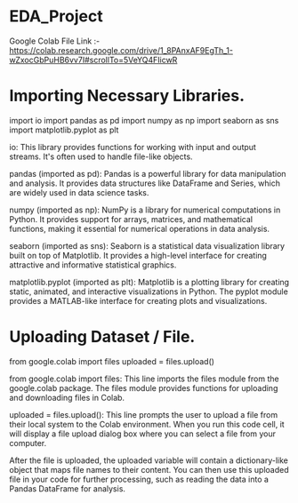 # EDA_Project

Google Colab File Link :- https://colab.research.google.com/drive/1_8PAnxAF9EgTh_1-wZxocGbPuHB6vv7I#scrollTo=5VeYQ4FIicwR

# Importing Necessary Libraries.
import io
import pandas as pd
import numpy as np
import seaborn as sns
import matplotlib.pyplot as plt

io: This library provides functions for working with input and output streams. It's often used to handle file-like objects.

pandas (imported as pd): Pandas is a powerful library for data manipulation and analysis. It provides data structures like DataFrame and Series, which are widely used in data science tasks.

numpy (imported as np): NumPy is a library for numerical computations in Python. It provides support for arrays, matrices, and mathematical functions, making it essential for numerical operations in data analysis.

seaborn (imported as sns): Seaborn is a statistical data visualization library built on top of Matplotlib. It provides a high-level interface for creating attractive and informative statistical graphics.

matplotlib.pyplot (imported as plt): Matplotlib is a plotting library for creating static, animated, and interactive visualizations in Python. The pyplot module provides a MATLAB-like interface for creating plots and visualizations.

# Uploading Dataset / File.
from google.colab import files
uploaded = files.upload()

from google.colab import files: This line imports the files module from the google.colab package. The files module provides functions for uploading and downloading files in Colab.

uploaded = files.upload(): This line prompts the user to upload a file from their local system to the Colab environment. When you run this code cell, it will display a file upload dialog box where you can select a file from your computer.

After the file is uploaded, the uploaded variable will contain a dictionary-like object that maps file names to their content. You can then use this uploaded file in your code for further processing, such as reading the data into a Pandas DataFrame for analysis.
